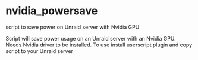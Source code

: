 # nvidia_powersave
script to save power on Unraid server with Nvidia GPU

Script will save power usage on an Unraid server with an Nvidia GPU.
Needs Nvidia driver to be installed.
To use install userscript plugin and copy script to your Unraid server
